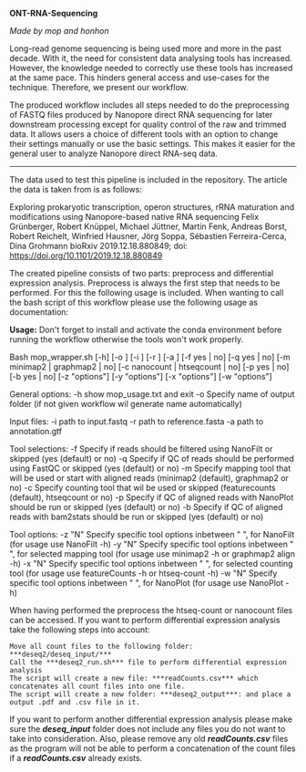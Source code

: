 **ONT-RNA-Sequencing**

_Made by mop and honhon_

Long-read genome sequencing is being used more and more in the past decade. With it, the need for consistent data analysing tools has increased. However, the knowledge needed to correctly use these tools has increased at the same pace. This hinders general access and use-cases for the technique. Therefore, we present our workflow.

The produced workflow includes all steps needed to do the preprocessing of FASTQ files produced by Nanopore direct RNA sequencing for later downstream processing except for quality control of the raw and trimmed data. It allows users a choice of different tools with an option to change their settings manually or use the basic settings. This makes it easier for the general user to analyze Nanopore direct RNA-seq data. 

****

The data used to test this pipeline is included in the repository. The article the data is taken from is as follows:

Exploring prokaryotic transcription, operon structures, rRNA maturation and modifications using Nanopore-based native RNA sequencing
Felix Grünberger, Robert Knüppel, Michael Jüttner, Martin Fenk, Andreas Borst, Robert Reichelt, Winfried Hausner, Jörg Soppa, Sébastien Ferreira-Cerca, Dina Grohmann
bioRxiv 2019.12.18.880849; doi: https://doi.org/10.1101/2019.12.18.880849

The created pipeline consists of two parts: preprocess and differential expression analysis. Preprocess is always the first step that needs to be performed. For this the following usage is included. When wanting to call the bash script of this workflow please use the following usage as documentation:

**Usage:**
 Don't forget to install and activate the conda environment before running the workflow otherwise the tools won't work properly.

 Bash mop_wrapper.sh 	[-h] [-o <name>]
			[-i <file>] [-r <file>] [-a <file>]
			[-f yes | no] [-q yes | no] [-m minimap2 | graphmap2 | no] 
			[-c nanocount | htseqcount | no] [-p yes | no] [-b yes | no]
			[-z "options"] [-y "options"] [-x "options"] [-w "options"]

 General options:
  -h		show mop_usage.txt and exit
  -o		Specify name of output folder (if not given workflow wil generate name automatically)

 Input files:
  -i		path to input.fastq
  -r		path to reference.fasta
  -a		path to annotation.gtf

 Tool selections:
  -f		Specify if reads should be filtered using NanoFilt or skipped		(yes (default) or no)
  -q		Specify if QC of reads should be performed using FastQC	or skipped	(yes (default) or no)
  -m		Specify mapping tool that will be used or start with aligned reads	(minimap2 (default), graphmap2 or no)
  -c		Specify counting tool that wil be used or skipped			(featurecounts (default), htseqcount or no)
  -p		Specify if QC of aligned reads with NanoPlot should be run or skipped	(yes (default) or no)
  -b		Specify if QC of aligned reads with bam2stats should be run or skipped	(yes (default) or no)

 Tool options:
  -z "N"	Specify specific tool options inbetween " ", for NanoFilt 		(for usage use NanoFilt -h)
  -y "N"	Specify specific tool options inbetween " ", for selected mapping tool 	(for usage use minimap2 -h or graphmap2 align -h)
  -x "N"	Specify specific tool options inbetween " ", for selected counting tool	(for usage use featureCounts -h or htseq-count -h)
  -w "N"	Specify specific tool options inbetween " ", for NanoPlot		(for usage use NanoPlot -h)

	
	
When having performed the preprocess the htseq-count or nanocount files can be accessed. If you want to perform differential expression analysis take the following steps into account:
	
	Move all count files to the following folder: ***deseq2/deseq_input/***
	Call the ***deseq2_run.sh*** file to perform differential expression analysis
	The script will create a new file: ***readCounts.csv*** which concatenates all count files into one file.
	The script will create a new folder: ***deseq2_output***: and place a output .pdf and .csv file in it.
	
If you want to perform another differential expression analysis please make sure the ***deseq_input*** folder does not include any files you do not want to take into consideration. Also, please remove any old ***readCounts.csv*** files as the program will not be able to perform a concatenation of the count files if a ***readCounts.csv*** already exists.
